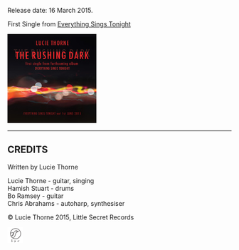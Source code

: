 <!--| ## THE RUSHING DARK |-->

Release date: 16 March 2015.

First Single from [Everything Sings Tonight](?p=albums/everything-sings-tonight)  

![](data/image/cover/the-rushing-dark.jpg)

* * *

## CREDITS

Written by Lucie Thorne

Lucie Thorne - guitar, singing\
Hamish Stuart - drums\
Bo Ramsey - guitar\
Chris Abrahams - autoharp, synthesiser

© Lucie Thorne 2015, Little Secret Records

![](data/image/ground/lsr-35.png)
